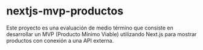 # nextjs-mvp-productos
Este proyecto es una evaluación de medio término que consiste en desarrollar un MVP (Producto Mínimo Viable) utilizando Next.js para mostrar productos con conexión a una API externa. 
